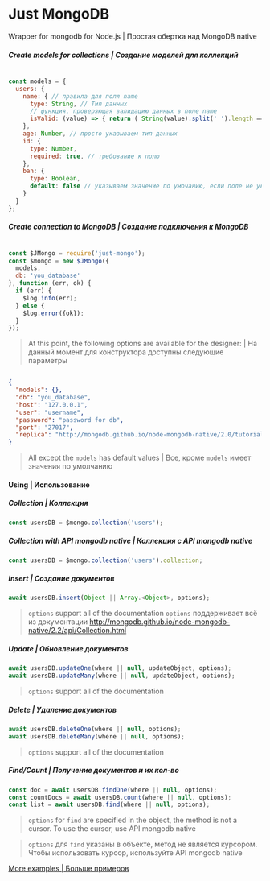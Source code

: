 # Just MongoDB

Wrapper for mongodb for Node.js | Простая обертка над MongoDB native

##### Create models for collections | Создание моделей для коллекций

```javascript

const models = {
  users: {
    name: { // правила для поля name
      type: String, // Тип данных
      // функция, проверяющая валидацию данных в поле name
      isValid: (value) => { return ( String(value).split(' ').length === 1 ) }
    },
    age: Number, // просто указываем тип данных 
    id: {
      type: Number,
      required: true, // требование к полю
    },
    ban: {
      type: Boolean,
      default: false // указываем значение по умочанию, если поле не указано
    }
  }
};

```

##### Create connection to MongoDB | Создание подключения к MongoDB

```javascript

const $JMongo = require('just-mongo');
const $mongo = new $JMongo({
  models,
  db: 'you_database'
}, function (err, ok) {
  if (err) {
    $log.info(err);
  } else {
    $log.error({ok});
  }
});

```

> At this point, the following options are available for the designer: | На данный момент для конструктора доступны следующие параметры

```json

{
  "models": {},
  "db": "you_database",
  "host": "127.0.0.1",
  "user": "username",
  "password": "password for db",
  "port": "27017",
  "replica": "http://mongodb.github.io/node-mongodb-native/2.0/tutorials/connecting/"
}
```

> All except the `models` has default values | Все, кроме `models` имеет значения по умолчанию

#### Using | Использование

##### Collection | Коллекция

```javascript
const usersDB = $mongo.collection('users');
```

##### Collection with API mongodb native | Коллекция с API mongodb native

```javascript
const usersDB = $mongo.collection('users').collection;
```

##### Insert | Создание документов

```javascript
await usersDB.insert(Object || Array.<Object>, options);
```

> `options` support all of the documentation 
> `options` поддерживает всё из документации
> http://mongodb.github.io/node-mongodb-native/2.2/api/Collection.html

##### Update | Обновление документов

```javascript
await usersDB.updateOne(where || null, updateObject, options);
await usersDB.updateMany(where || null, updateObject, options);
```

> `options` support all of the documentation 

##### Delete | Удаление документов

```javascript
await usersDB.deleteOne(where || null, options);
await usersDB.deleteMany(where || null, options);
```

> `options` support all of the documentation 

##### Find/Count | Получение документов и их кол-во

```javascript
const doc = await usersDB.findOne(where || null, options);
const countDocs = await usersDB.count(where || null, options);
const list = await usersDB.find(where || null, options);
```

> `options` for `find` are specified in the object, the method is not a cursor. To use the cursor, use API mongodb native

> `options` для `find` указаны в объекте, метод не является курсором. Чтобы использовать курсор, используйте API mongodb native

[More examples | Больше примеров](https://github.com/deviun/just-mongo/blob/master/test/jmongo.test.js)